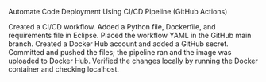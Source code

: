 Automate Code Deployment Using CI/CD Pipeline (GitHub Actions)

Created a CI/CD workflow. Added a Python file, Dockerfile, and requirements file in Eclipse. 
Placed the workflow YAML in the GitHub main branch. Created a Docker Hub account and added a GitHub secret.
Committed and pushed the files; the pipeline ran and the image was uploaded to Docker Hub. 
Verified the changes locally by running the Docker container and checking localhost.
